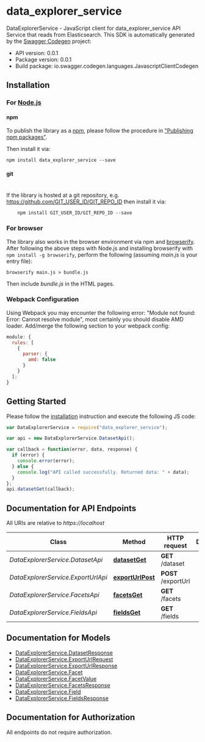 # data_explorer_service

DataExplorerService - JavaScript client for data_explorer_service
API Service that reads from Elasticsearch.
This SDK is automatically generated by the [Swagger Codegen](https://github.com/swagger-api/swagger-codegen) project:

- API version: 0.0.1
- Package version: 0.0.1
- Build package: io.swagger.codegen.languages.JavascriptClientCodegen

## Installation

### For [Node.js](https://nodejs.org/)

#### npm

To publish the library as a [npm](https://www.npmjs.com/),
please follow the procedure in ["Publishing npm packages"](https://docs.npmjs.com/getting-started/publishing-npm-packages).

Then install it via:

```shell
npm install data_explorer_service --save
```

#### git

#

If the library is hosted at a git repository, e.g.
https://github.com/GIT_USER_ID/GIT_REPO_ID
then install it via:

```shell
    npm install GIT_USER_ID/GIT_REPO_ID --save
```

### For browser

The library also works in the browser environment via npm and [browserify](http://browserify.org/). After following
the above steps with Node.js and installing browserify with `npm install -g browserify`,
perform the following (assuming _main.js_ is your entry file):

```shell
browserify main.js > bundle.js
```

Then include _bundle.js_ in the HTML pages.

### Webpack Configuration

Using Webpack you may encounter the following error: "Module not found: Error:
Cannot resolve module", most certainly you should disable AMD loader. Add/merge
the following section to your webpack config:

```javascript
module: {
  rules: [
    {
      parser: {
        amd: false
      }
    }
  ];
}
```

## Getting Started

Please follow the [installation](#installation) instruction and execute the following JS code:

```javascript
var DataExplorerService = require("data_explorer_service");

var api = new DataExplorerService.DatasetApi();

var callback = function(error, data, response) {
  if (error) {
    console.error(error);
  } else {
    console.log("API called successfully. Returned data: " + data);
  }
};
api.datasetGet(callback);
```

## Documentation for API Endpoints

All URIs are relative to _https://localhost_

| Class                              | Method                                                  | HTTP request        | Description |
| ---------------------------------- | ------------------------------------------------------- | ------------------- | ----------- |
| _DataExplorerService.DatasetApi_   | [**datasetGet**](docs/DatasetApi.md#datasetGet)         | **GET** /dataset    |
| _DataExplorerService.ExportUrlApi_ | [**exportUrlPost**](docs/ExportUrlApi.md#exportUrlPost) | **POST** /exportUrl |
| _DataExplorerService.FacetsApi_    | [**facetsGet**](docs/FacetsApi.md#facetsGet)            | **GET** /facets     |
| _DataExplorerService.FieldsApi_    | [**fieldsGet**](docs/FieldsApi.md#fieldsGet)            | **GET** /fields     |

## Documentation for Models

- [DataExplorerService.DatasetResponse](docs/DatasetResponse.md)
- [DataExplorerService.ExportUrlRequest](docs/ExportUrlRequest.md)
- [DataExplorerService.ExportUrlResponse](docs/ExportUrlResponse.md)
- [DataExplorerService.Facet](docs/Facet.md)
- [DataExplorerService.FacetValue](docs/FacetValue.md)
- [DataExplorerService.FacetsResponse](docs/FacetsResponse.md)
- [DataExplorerService.Field](docs/Field.md)
- [DataExplorerService.FieldsResponse](docs/FieldsResponse.md)

## Documentation for Authorization

All endpoints do not require authorization.
